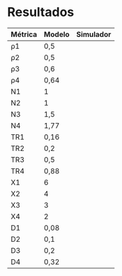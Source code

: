 ﻿# Resultados

Métrica | Modelo | Simulador
------- | ------ | ---------
ρ1      | 0,5    |
ρ2      | 0,5    |
ρ3      | 0,6    |
ρ4      | 0,64   |
N1      | 1      |
N2      | 1      |
N3      | 1,5    |
N4      | 1,77   |
TR1     | 0,16   |
TR2     | 0,2    |
TR3     | 0,5    |
TR4     | 0,88   |
X1      | 6      |
X2      | 4      |
X3      | 3      |
X4      | 2      |
D1      | 0,08   |
D2      | 0,1    |
D3      | 0,2    |
D4      | 0,32   |